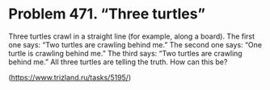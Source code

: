 # Problem 471. “Three turtles”

Three turtles crawl in a straight line (for example, along a board). The first one says: “Two turtles are crawling behind me.” The second one says: “One turtle is crawling behind me.” The third says: “Two turtles are crawling behind me.” All three turtles are telling the truth. How can this be?

(https://www.trizland.ru/tasks/5195/)